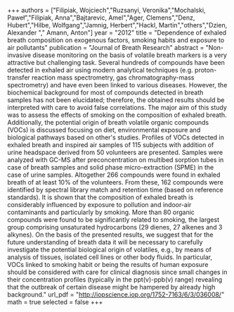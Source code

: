 
+++
authors = ["Filipiak, Wojciech","Ruzsanyi, Veronika","Mochalski, Paweł","Filipiak, Anna","Bajtarevic, Amel","Ager, Clemens","Denz, Hubert","Hilbe, Wolfgang","Jamnig, Herbert","Hackl, Martin","others","Dzien, Alexander "," Amann, Anton"]
year = "2012"
title = "Dependence of exhaled breath composition on exogenous factors, smoking habits and exposure to air pollutants"
publication = "Journal of Breath Research"
abstract = "Non-invasive disease monitoring on the basis of volatile breath markers is a very attractive but challenging task. Several hundreds of compounds have been detected in exhaled air using modern analytical techniques (e.g. proton-transfer reaction mass spectrometry, gas chromatography-mass spectrometry) and have even been linked to various diseases. However, the biochemical background for most of compounds detected in breath samples has not been elucidated; therefore, the obtained results should be interpreted with care to avoid false correlations. The major aim of this study was to assess the effects of smoking on the composition of exhaled breath. Additionally, the potential origin of breath volatile organic compounds (VOCs) is discussed focusing on diet, environmental exposure and biological pathways based on other's studies. Profiles of VOCs detected in exhaled breath and inspired air samples of 115 subjects with addition of urine headspace derived from 50 volunteers are presented. Samples were analyzed with GC-MS after preconcentration on multibed sorption tubes in case of breath samples and solid phase micro-extraction (SPME) in the case of urine samples. Altogether 266 compounds were found in exhaled breath of at least 10% of the volunteers. From these, 162 compounds were identified by spectral library match and retention time (based on reference standards). It is shown that the composition of exhaled breath is considerably influenced by exposure to pollution and indoor-air contaminants and particularly by smoking. More than 80 organic compounds were found to be significantly related to smoking, the largest group comprising unsaturated hydrocarbons (29 dienes, 27 alkenes and 3 alkynes). On the basis of the presented results, we suggest that for the future understanding of breath data it will be necessary to carefully investigate the potential biological origin of volatiles, e.g., by means of analysis of tissues, isolated cell lines or other body fluids. In particular, VOCs linked to smoking habit or being the results of human exposure should be considered with care for clinical diagnosis since small changes in their concentration profiles (typically in the ppt(v)-ppb(v) range) revealing that the outbreak of certain disease might be hampered by already high background."
url_pdf = "http://iopscience.iop.org/1752-7163/6/3/036008/"
math = true
selected = false
+++
